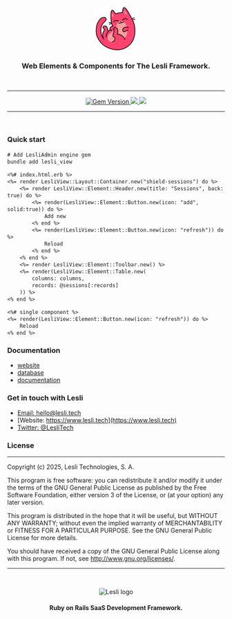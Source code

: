 
<div align="center">
    <img width="100" alt="LesliView logo" src="./docs/images/view-logo.svg" />
    <h3 align="center">Web Elements & Components for The Lesli Framework.</h3>
</div>

<br />
<hr/>

<p align="center" class="is-flex is-justify-content-center">
    <a target="blank" href="https://rubygems.org/gems/lesli">
        <img height="22" alt="Gem Version" src="https://badge.fury.io/rb/lesli.svg"/>
    </a>
    <a class="mx-2" href="https://codecov.io/github/LesliTech/Lesli"> 
        <img height="22" src="https://codecov.io/github/LesliTech/Lesli/graph/badge.svg?token=2O12NENK5Y"/> 
    </a>
    <a href="https://codecov.io/github/LesliTech/LesliBabel"> 
        <img height="22" src="https://sonarcloud.io/api/project_badges/measure?project=LesliTech_LesliBabel&metric=sqale_rating"/> 
    </a>
</p>

<hr/>
<br />

### Quick start

```shell
# Add LesliAdmin engine gem
bundle add lesli_view
```

```erb
<%# index.html.erb %>
<%= render LesliView::Layout::Container.new("shield-sessions") do %>
    <%= render LesliView::Element::Header.new(title: "Sessions", back: true) do %>
        <%= render(LesliView::Element::Button.new(icon: "add", solid:true)) do %>
            Add new
        <% end %>
        <%= render(LesliView::Element::Button.new(icon: "refresh")) do %>
            Reload
        <% end %>
    <% end %>
    <%= render LesliView::Element::Toolbar.new() %>
    <%= render(LesliView::Element::Table.new(
        columns: columns,
        records: @sessions[:records]
    )) %>
<% end %> 
```

```erb
<%# single component %>
<%= render(LesliView::Element::Button.new(icon: "refresh")) do %>
    Reload
<% end %>
```

### Documentation
* [website](https://www.lesli.dev/)
* [database](./docs/database.md)
* [documentation](https://www.lesli.dev/gems/view/)


### Get in touch with Lesli

* [Email: hello@lesli.tech](hello@lesli.tech)
* [Website: https://www.lesli.tech](https://www.lesli.tech)
* [Twitter: @LesliTech](https://twitter.com/LesliTech)


### License
-------
Copyright (c) 2025, Lesli Technologies, S. A.

This program is free software: you can redistribute it and/or modify
it under the terms of the GNU General Public License as published by
the Free Software Foundation, either version 3 of the License, or
(at your option) any later version.

This program is distributed in the hope that it will be useful,
but WITHOUT ANY WARRANTY; without even the implied warranty of
MERCHANTABILITY or FITNESS FOR A PARTICULAR PURPOSE. See the
GNU General Public License for more details.

You should have received a copy of the GNU General Public License
along with this program. If not, see http://www.gnu.org/licenses/.

<hr />
<br />

<p align="center">
    <img width="200" alt="Lesli logo" src="https://cdn.lesli.tech/lesli/brand/app-logo.svg" />
    <h4 align="center">Ruby on Rails SaaS Development Framework.</h4>
</p>

